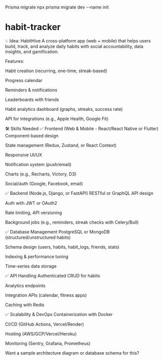 Prisma migrate 
npx prisma migrate dev --name init


# habit-tracker

💡 Idea: HabitHive
A cross-platform app (web + mobile) that helps users build, track, and analyze daily habits with social accountability, data insights, and gamification.

Features:

Habit creation (recurring, one-time, streak-based)

Progress calendar

Reminders & notifications

Leaderboards with friends

Habit analytics dashboard (graphs, streaks, success rate)

API for integrations (e.g., Apple Health, Google Fit)

🛠️ Skills Needed
✅ Frontend (Web & Mobile - React/React Native or Flutter)
Component-based design

State management (Redux, Zustand, or React Context)

Responsive UI/UX

Notification system (push/email)

Charts (e.g., Recharts, Victory, D3)

Social/auth (Google, Facebook, email)

✅ Backend (Node.js, Django, or FastAPI)
RESTful or GraphQL API design

Auth with JWT or OAuth2

Rate limiting, API versioning

Background jobs (e.g., reminders, streak checks with Celery/Bull)

✅ Database Management
PostgreSQL or MongoDB (structured/unstructured habits)

Schema design (users, habits, habit_logs, friends, stats)

Indexing & performance tuning

Time-series data storage

✅ API Handling
Authenticated CRUD for habits

Analytics endpoints

Integration APIs (calendar, fitness apps)

Caching with Redis

✅ Scalability & DevOps
Containerization with Docker

CI/CD (GitHub Actions, Vercel/Render)

Hosting (AWS/GCP/Vercel/Heroku)

Monitoring (Sentry, Grafana, Prometheus)

Want a sample architecture diagram or database schema for this?